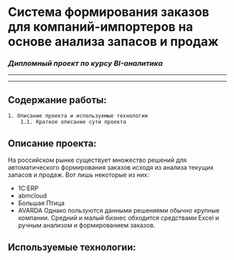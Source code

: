 # Система формирования заказов для компаний-импортеров на основе анализа запасов и продаж
### *Дипломный проект по курсу BI-аналитика*
---
---
## Содержание работы:
    1. Описание проекта и используемые технологии
        1.1. Краткое описание сути проекта

## Описание проекта:
На российском рынке существует множество решений для автоматического формирования заказов исходя из анализа текущих запасов и продаж. Вот лишь некоторые из них:
- 1С:ERP
- abmcloud
- Большая Птица
- AVARDA
Однако пользуются данными решениями обычно крупные компании. Средний и малый бизнес обходится средствами Excel и ручным анализом и формированием заказов. 


## Используемые технологии:



